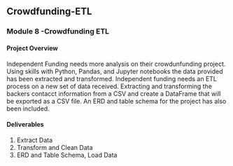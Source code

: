 ## Crowdfunding-ETL

### Module 8 -Crowdfunding ETL


#### Project Overview
  Independent Funding needs more analysis on their crowdunfunding project. Using skills with Python, Pandas, and Jupyter notebooks the data provided has been extracted and transformed. Independent funding needs an ETL process on a new set of data received. Extracting and transforming the backers contacct information from a CSV and create a DataFrame that will be exported as a CSV file. An ERD and table schema for the project has also been included. 
  
  
#### Deliverables
  1. Extract Data
  2. Transform and Clean Data
  3. ERD and Table Schema, Load Data
  
  

